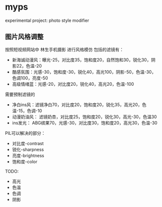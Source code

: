 # myps
experimental project: photo style modifier

## 图片风格调整
按照短视频网站中 林生手机摄影 进行风格模仿
包括的滤镜有：
* 新海诚动漫风：曝光-25，对比度35，饱和度20，自然饱和30，锐化30，阴影22，色温-20
* 酷感氛围：光感-30，饱和度-30，锐化40，高光100，阴影-50，色温-30，色调100，亮度-50
* 高级情绪蓝：光感-20，对比度20，锐化40，高光20，色温-100

需要预制滤镜的
* 净白ins风：滤镜净白70，对比度20，饱和度20，锐化35，高光20，色温-15，色调-10
* 动漫奶油风： 滤镜奶杏，对比度25，饱和度20，锐化30，高光-30，色温30
* ins发光： ABG缤果70，光感-30，对比度30，饱和度20，高光30，色温-30

PIL可以解决的部分：
* 对比度-contrast
* 锐化-sharpness
* 亮度-brightness
* 饱和度-color

TODO:
* 高光
* 色温
* 色调
* 阴影